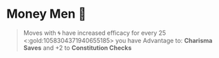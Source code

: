 # Money Men 💸
> Moves with 🌀 have increased efficacy for every 25 <:gold:1058304371940655185> you have
Advantage to: __Charisma Saves__ and +2 to __Constitution Checks__
